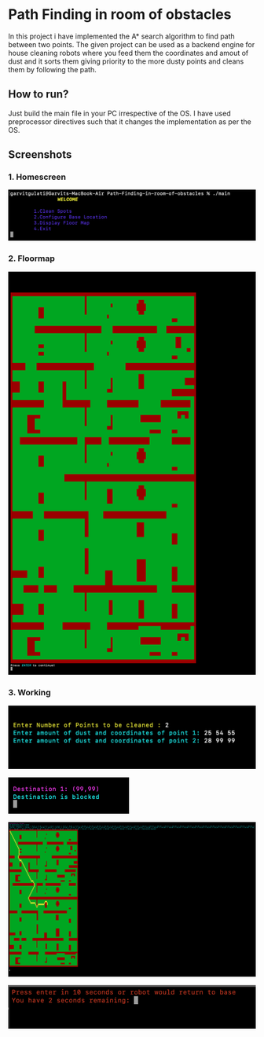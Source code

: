 # Path Finding in room of obstacles

In this project i have implemented the A* search algorithm to find path between two points. The given project can be used as a backend engine for house cleaning robots where you feed them the coordinates and amout of dust and it sorts them giving priority to the more dusty points and cleans them by following the path.

## How to run?
Just build the main file in your PC irrespective of the OS. I have used preprocessor directives such that it changes the implementation as per the OS.

## Screenshots

### 1. Homescreen

![Screenshot](Screenshots/Screenshot1.png)

### 2. Floormap

![Screenshot](screenshots/floormap.png )

### 3. Working

![Screenshot](screenshots/Working.png )

![Screenshot](screenshots/Working2.png)

![Screenshot](screenshots/Working3.png)

![Screenshot](screenshots/Working4.png)
